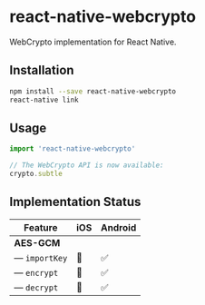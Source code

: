 # react-native-webcrypto

WebCrypto implementation for React Native.

## Installation

```sh
npm install --save react-native-webcrypto
react-native link
```

## Usage

```javascript
import 'react-native-webcrypto'

// The WebCrypto API is now available:
crypto.subtle
```

## Implementation Status

Feature | iOS | Android
----- | ------ | ------
**AES-GCM** | |
&mdash; `importKey` | 🚫 | ✅
&mdash; `encrypt` | 🚫 | ✅
&mdash; `decrypt` | 🚫 | ✅
